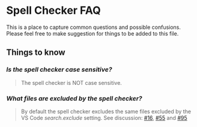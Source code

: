 # Spell Checker FAQ
This is a place to capture common questions and possible confusions. Please feel free to make suggestion for things to be added to this file.

## Things to know
### *Is the spell checker case sensitive?*
> The spell checker is NOT case sensitive.

### *What files are excluded by the spell checker?*
> By default the spell checker excludes the same files excluded by the VS Code *search.exclude* setting.  See discussion: [#16](https://github.com/Jason-Rev/vscode-spell-checker/issues/16), [#55](https://github.com/Jason-Rev/vscode-spell-checker/issues/55) and [#95](https://github.com/Jason-Rev/vscode-spell-checker/issues/95)

